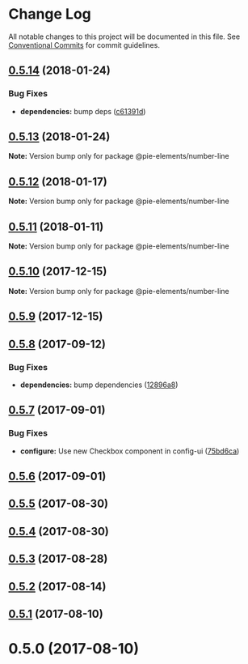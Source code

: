 # Change Log

All notable changes to this project will be documented in this file.
See [Conventional Commits](https://conventionalcommits.org) for commit guidelines.

<a name="0.5.14"></a>
## [0.5.14](https://github.com/PieElements/pie-elements/compare/@pie-elements/number-line@0.5.13...@pie-elements/number-line@0.5.14) (2018-01-24)


### Bug Fixes

* **dependencies:** bump deps ([c61391d](https://github.com/PieElements/pie-elements/commit/c61391d))




<a name="0.5.13"></a>
## [0.5.13](https://github.com/PieElements/pie-elements/compare/@pie-elements/number-line@0.5.12...@pie-elements/number-line@0.5.13) (2018-01-24)




**Note:** Version bump only for package @pie-elements/number-line

<a name="0.5.12"></a>
## [0.5.12](https://github.com/PieElements/pie-elements/compare/@pie-elements/number-line@0.5.11...@pie-elements/number-line@0.5.12) (2018-01-17)




**Note:** Version bump only for package @pie-elements/number-line

<a name="0.5.11"></a>
## [0.5.11](https://github.com/PieElements/pie-elements/compare/@pie-elements/number-line@0.5.10...@pie-elements/number-line@0.5.11) (2018-01-11)




**Note:** Version bump only for package @pie-elements/number-line

<a name="0.5.10"></a>
## [0.5.10](https://github.com/PieElements/pie-elements/compare/@pie-elements/number-line@0.5.9...@pie-elements/number-line@0.5.10) (2017-12-15)




**Note:** Version bump only for package @pie-elements/number-line

<a name="0.5.9"></a>
## [0.5.9](https://github.com/PieElements/pie-elements/compare/@pie-elements/number-line@0.5.8...@pie-elements/number-line@0.5.9) (2017-12-15)




<a name="0.5.8"></a>
## [0.5.8](https://github.com/PieElements/pie-elements/compare/@pie-elements/number-line@0.5.7...@pie-elements/number-line@0.5.8) (2017-09-12)


### Bug Fixes

* **dependencies:** bump dependencies ([12896a8](https://github.com/PieElements/pie-elements/commit/12896a8))




<a name="0.5.7"></a>
## [0.5.7](https://github.com/PieElements/pie-elements/compare/@pie-elements/number-line@0.5.6...@pie-elements/number-line@0.5.7) (2017-09-01)


### Bug Fixes

* **configure:** Use new Checkbox component in config-ui ([75bd6ca](https://github.com/PieElements/pie-elements/commit/75bd6ca))




<a name="0.5.6"></a>
## [0.5.6](https://github.com/PieElements/pie-elements/compare/@pie-elements/number-line@0.5.5...@pie-elements/number-line@0.5.6) (2017-09-01)




<a name="0.5.5"></a>
## [0.5.5](https://github.com/PieElements/pie-elements/compare/@pie-elements/number-line@0.5.4...@pie-elements/number-line@0.5.5) (2017-08-30)




<a name="0.5.4"></a>
## [0.5.4](https://github.com/PieElements/pie-elements/compare/@pie-elements/number-line@0.5.3...@pie-elements/number-line@0.5.4) (2017-08-30)




<a name="0.5.3"></a>
## [0.5.3](https://github.com/PieElements/pie-elements/compare/@pie-elements/number-line@0.5.2...@pie-elements/number-line@0.5.3) (2017-08-28)




<a name="0.5.2"></a>
## [0.5.2](https://github.com/PieElements/pie-elements/compare/@pie-elements/number-line@0.5.1...@pie-elements/number-line@0.5.2) (2017-08-14)




<a name="0.5.1"></a>
## [0.5.1](https://github.com/PieElements/pie-elements/compare/@pie-elements/number-line@0.5.0...@pie-elements/number-line@0.5.1) (2017-08-10)




<a name="0.5.0"></a>
# 0.5.0 (2017-08-10)

